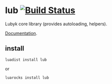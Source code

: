 lub [![Build Status](https://travis-ci.org/lubyk/lub.png)](https://travis-ci.org/lubyk/lub)
===

Lubyk core library (provides autoloading, helpers).

[Documentation](http://doc.lubyk.org/lub.html).

install
-------

    luadist install lub

or

    luarocks install lub
